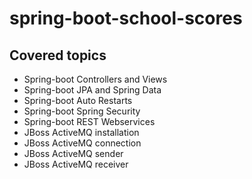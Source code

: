 # spring-boot-school-scores

## Covered topics

* Spring-boot Controllers and Views
* Spring-boot JPA and Spring Data
* Spring-boot Auto Restarts
* Spring-boot Spring Security
* Spring-boot REST Webservices
* JBoss ActiveMQ installation
* JBoss ActiveMQ connection
* JBoss ActiveMQ sender
* JBoss ActiveMQ receiver
